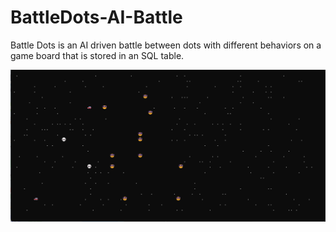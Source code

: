 # BattleDots-AI-Battle
Battle Dots is an AI driven battle between dots with different behaviors on a game board that is stored in an SQL table.

<img src="img/battledots.png" width="600px"/>

